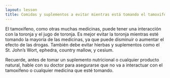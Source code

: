 ```yaml
---
layout: lesson
title: Comidas y suplementos a evitar mientras está tomando el tamoxifeno
---
```


El tamoxifeno, como otras muchas medicinas, puede tener una interacción con la toronja y el jugo de toronja. Es mejor evitar la toronja mientras esté tomando la mayoría de las medicinas, ya que puede disminuir o aumentar el efecto de las drogas. También debe evitar hierbas y suplementos como el St. John’s Wort, ephedra, country mallow, y cesium.  

Recuerde, antes de tomar un suplemento nutricional o cualquier producto natural, hable con su doctor para asegurarse que no va a interactuar con el tamoxifeno o cualquier medicina que esté tomando. 
 



